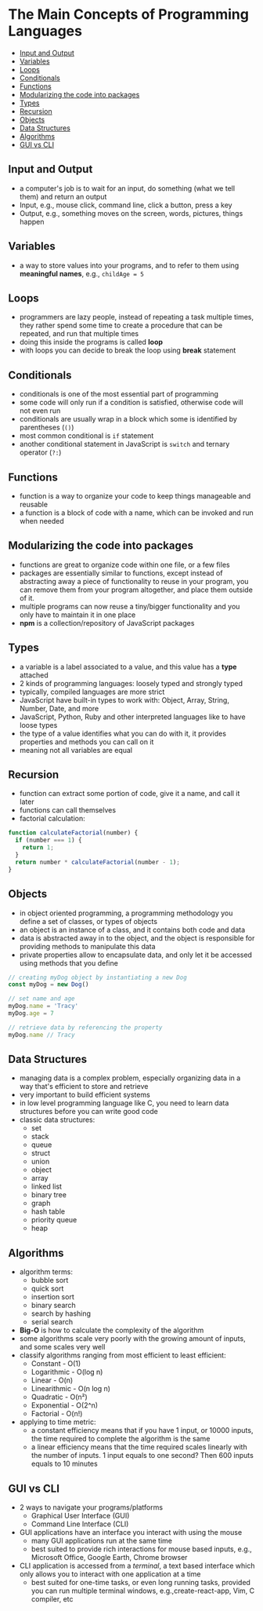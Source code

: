 # The Main Concepts of Programming Languages

- [Input and Output](#input-and-output)
- [Variables](#variables)
- [Loops](#loops)
- [Conditionals](#conditionals)
- [Functions](#functions)
- [Modularizing the code into packages](#modularizing-the-code-into-packages)
- [Types](#types)
- [Recursion](#recursion)
- [Objects](#objects)
- [Data Structures](#data-structures)
- [Algorithms](#algorithms)
- [GUI vs CLI](#gui-vs-cli)


## Input and Output

- a computer's job is to wait for an input, do something (what we tell them) and return an output
- Input, e.g., mouse click, command line, click a button, press a key
- Output, e.g., something moves on the screen, words, pictures,  things happen


## Variables

- a way to store values into your programs, and to refer to them using **meaningful names**, e.g., `childAge = 5`


## Loops

- programmers are lazy people, instead of repeating a task multiple times, they rather spend some time to create a procedure that can be repeated, and run that multiple times
- doing this inside the programs is called **loop**
- with loops you can decide to break the loop using **break** statement


## Conditionals

- conditionals is one of the most essential part of programming
- some code will only run if a condition is satisfied, otherwise code will not even run
- conditionals are usually wrap in a block which some is identified by parentheses (`()`)
- most common conditional is `if` statement
- another conditional statement in JavaScript is `switch` and ternary operator (`?:`)


## Functions

- function is a way to organize your code to keep things manageable and reusable
- a function is a block of code with a name, which can be invoked and run when needed


## Modularizing the code into packages

- functions are great to organize code within one file, or a few files
- packages are essentially similar to functions, except instead of abstracting away a piece of functionality to reuse in your program, you can remove them from your program altogether, and place them outside of it.
- multiple programs can now reuse a tiny/bigger functionality and you only have to maintain it in one place
- **npm** is a collection/repository of JavaScript packages


## Types

- a variable is a label associated to a value, and this value has a **type** attached
- 2 kinds of programming languages: loosely typed and strongly typed
- typically, compiled languages are more strict
- JavaScript have built-in types to work with: Object, Array, String, Number, Date, and more
- JavaScript, Python, Ruby and other interpreted languages like to have loose types
- the type of a value identifies what you can do with it, it provides properties and methods you can call on it
- meaning not all variables are equal


## Recursion

- function can extract some portion of code, give it a name, and call it later
- functions can call themselves
- factorial calculation:

```js
function calculateFactorial(number) {
  if (number === 1) {
    return 1;
  }
  return number * calculateFactorial(number - 1);
}
```


## Objects

- in object oriented programming, a programming methodology you define a set of classes, or types of objects
- an object is an instance of a class, and it contains both code and data
- data is abstracted away in to the object, and the object is responsible for providing methods to manipulate this data
- private properties allow to encapsulate data, and only let it be accessed using methods that you define

```js
// creating myDog object by instantiating a new Dog
const myDog = new Dog()

// set name and age
myDog.name = 'Tracy'
myDog.age = 7

// retrieve data by referencing the property
myDog.name // Tracy
```


## Data Structures

- managing data is a complex problem, especially organizing data in a way that's efficient to store and retrieve
- very important to build efficient systems
- in low level programming language like C, you need to learn data structures before you can write good code
- classic data structures:
  - set
  - stack
  - queue
  - struct
  - union
  - object
  - array
  - linked list
  - binary tree
  - graph
  - hash table
  - priority queue
  - heap


## Algorithms

- algorithm terms:
  - bubble sort
  - quick sort
  - insertion sort
  - binary search
  - search by hashing
  - serial search
- **Big-O** is how to calculate the complexity of the algorithm
- some algorithms scale very poorly with the growing amount of inputs, and some scales very well
- classify algorithms ranging from most efficient to least efficient:
  - Constant - O(1)
  - Logarithmic - O(log n)
  - Linear - O(n)
  - Linearithmic - O(n log n)
  - Quadratic - O(n²)
  - Exponential - O(2^n)
  - Factorial - O(n!)
- applying to time metric:
  - a constant efficiency means that if you have 1 input, or 10000 inputs, the time required to complete the algorithm is the same
  - a linear efficiency means that the time required scales linearly with the number of inputs. 1 input equals to one second? Then 600 inputs equals to 10 minutes


## GUI vs CLI

- 2 ways to navigate your programs/platforms
  - Graphical User Interface (GUI)
  - Command Line Interface (CLI)
- GUI applications have an interface you interact with using the mouse
  - many GUI applications run at the same time
  - best suited to provide rich interactions for mouse based inputs, e.g., Microsoft Office, Google Earth, Chrome browser
- CLI application is accessed from a _terminal_, a text based interface which only allows you to interact with one application at a time
  - best suited for one-time tasks, or even long running tasks, provided you can run multiple terminal windows, e.g.,create-react-app, Vim, C compiler, etc
